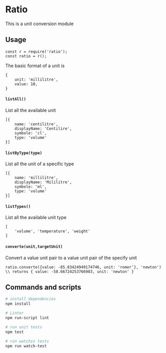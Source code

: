 

# Ratio

This is a unit conversion module

## Usage
```
const r = require('ratio');
const ratio = r();
```
The basic format of a unit is
```
{
    unit: 'millilitre',
    value: 10,
}
```

#### `listAll()`

List all the available unit
```
[{
    name: 'centilitre',
    displayName: 'Centilire',
    symbole: 'cl',
    type: 'volume'
}]
```

#### `listByType(type)`

List all the unit of a specific type
```
[{
    name: 'millilitre',
    displayName: 'Mililitre',
    symbole: 'ml',
    type: 'volume'
}]
```

#### `listTypes()`

List all the available unit type
```
[
    'volume', 'temperature', 'weight'
]
```

#### `converte(unit,targetUnit)`

Convert a value unit pair to a value unit pair of the specify unit
```
ratio.converte({value: -85.83424949174746, unit: 'romer'}, 'newton') \\ returns { value: -58.66724253766983, unit: 'newton' }
```

## Commands and scripts

``` bash
# install dependencies
npm install

# Linter
npm run-script lint

# run unit tests
npm test

# run watchin tests
npm run watch-test

```
